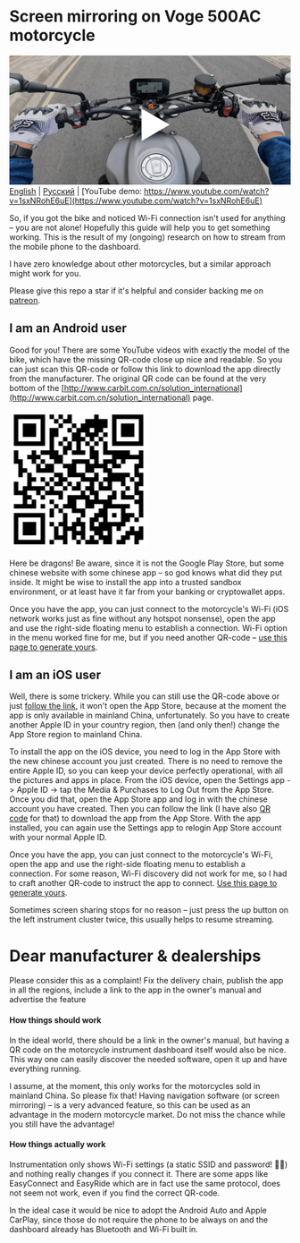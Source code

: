 # Screen mirroring on Voge 500AC motorcycle

[![demo](9.header-demo.jpg)](https://www.youtube.com/watch?v=1sxNRohE6uE)
[English](README.md) | [Русский](README.ru.md) | [YouTube demo: https://www.youtube.com/watch?v=1sxNRohE6uE](https://www.youtube.com/watch?v=1sxNRohE6uE)

So, if you got the bike and noticed Wi-Fi connection isn't used for anything – you are not alone! Hopefully this guide will help you to get something working. This is the result of my (ongoing) research on how to stream from the mobile phone to the dashboard.

I have zero knowledge about other motorcycles, but a similar approach might work for you.

Please give this repo a star if it's helpful and consider backing me on [patreon](https://patreon.com/ReDetection).

## I am an Android user

Good for you! There are some YouTube videos with exactly the model of the bike, which have the missing QR-code close up nice and readable. So you can just scan this QR-code or follow this link to download the app directly from the manufacturer. The original QR code can be found at the very bottom of the [http://www.carbit.com.cn/solution_international](http://www.carbit.com.cn/solution_international) page.

![QR code to install the app](1.qr-app-install-website.png)

Here be dragons! Be aware, since it is not the Google Play Store, but some chinese website with some chinese app – so god knows what did they put inside. It might be wise to install the app into a trusted sandbox environment, or at least have it far from your banking or cryptowallet apps.

Once you have the app, you can just connect to the motorcycle's Wi-Fi (iOS network works just as fine without any hotspot nonsense), open the app and use the right-side floating menu to establish a connection. Wi-Fi option in the menu worked fine for me, but if you need another QR-code – [use this page to generate yours](https://redetection.github.io/voge-mirroring/3.connect-qrcode.html).

## I am an iOS user

Well, there is some trickery. While you can still use the QR-code above or just [follow the link](https://apps.apple.com/cn/app/驾驶伴侣/id1308698895), it won't open the App Store, because at the moment the app is only available in mainland China, unfortunately. So you have to create another Apple ID in your country region, then (and only then!) change the App Store region to mainland China.

To install the app on the iOS device, you need to log in the App Store with the new chinese account you just created. There is no need to remove the entire Apple ID, so you can keep your device perfectly operational, with all the pictures and apps in place. From the iOS device, open the Settings app -> Apple ID -> tap the Media & Purchases to Log Out from the App Store. Once you did that, open the App Store app and log in with the chinese account you have created. Then you can follow the link (I have also [QR code](2.ios-app-link.png) for that) to download the app from the App Store. With the app installed, you can again use the Settings app to relogin App Store account with your normal Apple ID.

Once you have the app, you can just connect to the motorcycle's Wi-Fi, open the app and use the right-side floating menu to establish a connection. For some reason, Wi-Fi discovery did not work for me, so I had to craft another QR-code to instruct the app to connect. [Use this page to generate yours](https://redetection.github.io/voge-mirroring/3.connect-qrcode.html).

Sometimes screen sharing stops for no reason – just press the up button on the left instrument cluster twice, this usually helps to resume streaming.

# Dear manufacturer & dealerships

Please consider this as a complaint! Fix the delivery chain, publish the app in all the regions, include a link to the app in the owner's manual and advertise the feature

#### How things should work

In the ideal world, there should be a link in the owner's manual, but having a QR code on the motorcycle instrument dashboard itself would also be nice. This way one can easily discover the needed software, open it up and have everything running. 

I assume, at the moment, this only works for the motorcycles sold in mainland China. So please fix that! Having navigation software (or screen mirroring) – is a very advanced feature, so this can be used as an advantage in the modern motorcycle market. Do not miss the chance while you still have the advantage!

#### How things actually work

Instrumentation only shows Wi-Fi settings (a static SSID and password! 🤦‍♂️) and nothing really changes if you connect it. There are some apps like EasyConnect and EasyRide which are in fact use the same protocol, does not seem not work, even if you find the correct QR-code.

In the ideal case it would be nice to adopt the Android Auto and Apple CarPlay, since those do not require the phone to be always on and the dashboard already has Bluetooth and Wi-Fi built in.
